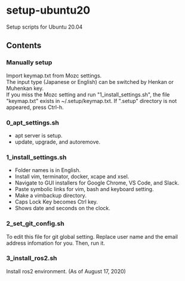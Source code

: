 # setup-ubuntu20

Setup scripts for Ubuntu 20.04

## Contents

### Manually setup

Import keymap.txt from Mozc settings.  
The input type (Japanese or English) can be switched by Henkan or Muhenkan key.  
If you miss the Mozc setting and run "1_install_settings.sh", the file "keymap.txt" exists in ~/.setup/keymap.txt.
If ".setup" directory is not appeared, press Ctrl-h.

### 0_apt_settings.sh

- apt server is setup.
- update, upgrade, and autoremove.

### 1_install_settings.sh

- Folder names is in English.
- Install vim, terminator, docker, xcape and xsel.
- Navigate to GUI installers for Google Chrome, VS Code, and Slack.
- Paste symbolic links for vim, bash and keyboard setting.
- Make a vimbackup directory.
- Caps Lock Key becomes Ctrl key.
- Shows date and seconds on the clock.

### 2_set_git_config.sh

To edit this file for git global setting.
Replace user name and the email address infomation for you.
Then, run it.

### 3_install_ros2.sh

Install ros2 environment.
(As of August 17, 2020)
